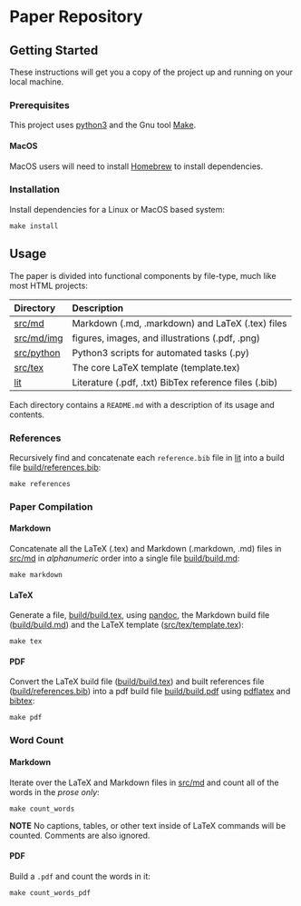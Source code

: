 # Paper Repository

## Getting Started

These instructions will get you a copy of the project up and running on your
local machine.

### Prerequisites

This project uses [python3][python] and the Gnu tool [Make][].

#### MacOS

MacOS users will need to install [Homebrew][brew] to install dependencies.

### Installation

Install dependencies for a Linux or MacOS based system:

```shell
make install
```

## Usage

The paper is divided into functional components by file-type, much like most
HTML projects:

| Directory      | Description
|:---------------|:---------------------------------------------------------|
| [src/md][]     | Markdown (.md, .markdown) and LaTeX (.tex) files
| [src/md/img][] | figures, images, and illustrations (.pdf, .png)
| [src/python][] | Python3 scripts for automated tasks (.py)
| [src/tex][]    | The core LaTeX template (template.tex)
| [lit][]        | Literature (.pdf, .txt) BibTex reference files (.bib)

Each directory contains a `README.md` with a description of its usage and
contents.

### References

Recursively find and concatenate each `reference.bib` file in [lit][]
into a build file [build/references.bib][]:

```shell
make references
```

### Paper Compilation

#### Markdown

Concatenate all the LaTeX (.tex) and Markdown (.markdown, .md) files in
[src/md][] in _alphanumeric_ order into a single file [build/build.md][]:

```shell
make markdown
```

#### LaTeX

Generate a file, [build/build.tex][], using [pandoc][], the Markdown build
file ([build/build.md][]) and the LaTeX template ([src/tex/template.tex][]):

```shell
make tex
```

#### PDF

Convert the LaTeX build file ([build/build.tex][]) and built references file
([build/references.bib][]) into a pdf build file [build/build.pdf][] using
[pdflatex][] and [bibtex][]:

```shell
make pdf
```

### Word Count

#### Markdown

Iterate over the LaTeX and Markdown files in [src/md][] and count all of the
words in the _prose only_:

```shell
make count_words
```

**NOTE** No captions, tables, or other text inside of LaTeX commands will be
counted. Comments are also ignored.

#### PDF

Build a `.pdf` and count the words in it:

```shell
make count_words_pdf
```


<!-- Source files -->
[lit]: ./lit
[src/md]: ./src/md
[src/md/img]: ./src/md/img
[src/tex]: ./src/tex
[src/python]: ./src/python
[src/tex/template.tex]: src/tex/template.tex
<!-- Build Files -->
[build/build.md]: build/build.md
[build/build.tex]: build/build.tex
[build/build.pdf]: build/build.pdf
[build/references.bib]: build/references.bib
<!-- Tools -->
[Make]: https://www.gnu.org/software/make/
[brew]: https://brew.sh
[python]: https://www.python.org
[pandoc]: https://pandoc.org
[pdflatex]: https://www.tug.org/applications/pdftex/
[bibtex]: http://www.bibtex.org/
